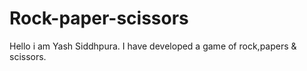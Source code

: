 # Rock-paper-scissors
Hello i am Yash Siddhpura. I have developed a game of rock,papers &amp; scissors.
